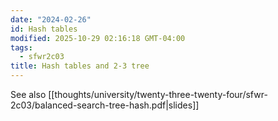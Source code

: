 ```yaml
---
date: "2024-02-26"
id: Hash tables
modified: 2025-10-29 02:16:18 GMT-04:00
tags:
  - sfwr2c03
title: Hash tables and 2-3 tree
---
```


See also [[thoughts/university/twenty-three-twenty-four/sfwr-2c03/balanced-search-tree-hash.pdf|slides]]
